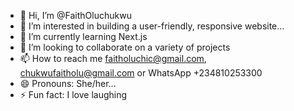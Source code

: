- 👋 Hi, I’m @FaithOluchukwu
- 👀 I’m interested in building a user-friendly, responsive website...
- 🌱 I’m currently learning Next.js
- 💞️ I’m looking to collaborate on a variety of projects
- 📫 How to reach me faitholuchic@gmail.com, chukwufaitholu@gmail.com or WhatsApp +234810253300
- 😄 Pronouns: She/her...
- ⚡ Fun fact: I love laughing 

<!---
FaithOluchukwu/FaithOluchukwu is a ✨ special ✨ repository because its `README.md` (this file) appears on your GitHub profile.
You can click the Preview link to take a look at your changes.
--->
